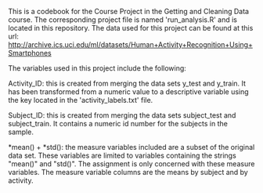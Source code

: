 This is a codebook for the Course Project in the Getting and Cleaning Data course.
The corresponding project file is named 'run_analysis.R' and is located in this repository.
The data used for this project can be found at this url: http://archive.ics.uci.edu/ml/datasets/Human+Activity+Recognition+Using+Smartphones 

The variables used in this project include the following:

Activity_ID: this is created from merging the data sets y_test and y_train. It has been transformed from a numeric value to a descriptive variable using the key
located in the 'activity_labels.txt' file.

Subject_ID: this is created from merging the data sets subject_test and subject_train. It contains a numeric id number for the subjects in the sample.

*mean() + *std(): the measure variables included are a subset of the original data set. 
These variables are limited to variables containing the strings "mean()" and "std()". The assignment is only concerned with these
measure variables. 
The measure variable columns are the means by subject and by activity.
